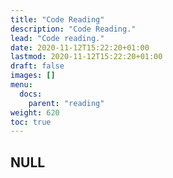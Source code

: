 ```yaml
---
title: "Code Reading"
description: "Code Reading."
lead: "Code reading."
date: 2020-11-12T15:22:20+01:00
lastmod: 2020-11-12T15:22:20+01:00
draft: false
images: []
menu: 
  docs:
    parent: "reading"
weight: 620
toc: true
---
```


## NULL